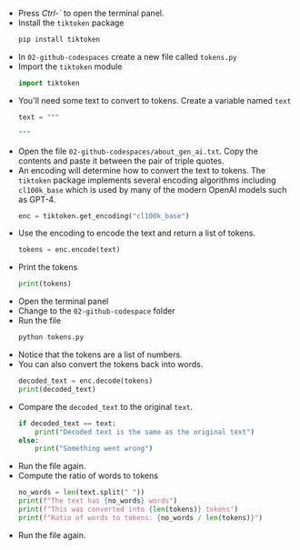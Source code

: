 * Press *Ctrl-`* to open the terminal panel.
* Install the `tiktoken` package
    ```bash
    pip install tiktoken
    ```
* In `02-github-codespaces` create a new file called `tokens.py`
* Import the `tiktoken` module
    ```python
    import tiktoken
    ```
*  You'll need some text to convert to tokens.  Create a variable named `text`
    ```python
    text = """
    
    """
    ```
* Open the file `02-github-codespaces/about_gen_ai.txt`.  Copy the contents and paste it between the pair of triple quotes.
* An encoding will determine how to convert the text to tokens. The `tiktoken` package implements several encoding algorithms including  `cl100k_base` which is used by many of the modern OpenAI models such as GPT-4.
    ```python
    enc = tiktoken.get_encoding("cl100k_base")
    ```
* Use the encoding to encode the text and return a list of tokens.
    ```python
    tokens = enc.encode(text)
    ```
* Print the tokens
    ```python
    print(tokens)
    ```
*  Open the terminal panel
*  Change to the `02-github-codespace` folder
*  Run the file
    ```bash
    python tokens.py
    ```
*  Notice that the tokens are a list of numbers.
*  You can also convert the tokens back into words.
    ```python
    decoded_text = enc.decode(tokens)
    print(decoded_text)
    ```
*  Compare the `decoded_text` to the original `text`.
    ```python
    if decoded_text == text:
        print("Decoded text is the same as the original text")
    else:
        print("Something went wrong")
    ```
* Run the file again.
* Compute the ratio of words to tokens
    ```python
    no_words = len(text.split(" "))
    print(f"The text has {no_words} words")
    print(f"This was converted into {len(tokens)} tokens")
    print(f"Ratio of words to tokens: {no_words / len(tokens)}")
    ```
* Run the file again.
